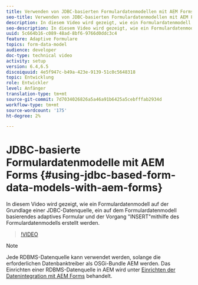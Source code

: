 ```yaml
---
title: Verwenden von JDBC-basierten Formulardatenmodellen mit AEM Forms
seo-title: Verwenden von JDBC-basierten Formulardatenmodellen mit AEM Forms
description: In diesem Video wird gezeigt, wie ein Formulardatenmodell auf der Grundlage einer JDBC-Datenquelle, ein auf dem Formulardatenmodell basierendes adaptives Formular und der Vorgang "INSERT"mithilfe des Formulardatenmodells erstellt werden.
seo-description: In diesem Video wird gezeigt, wie ein Formulardatenmodell auf der Grundlage einer JDBC-Datenquelle, ein auf dem Formulardatenmodell basierendes adaptives Formular und der Vorgang "INSERT"mithilfe des Formulardatenmodells erstellt werden.
uuid: 5c664b16-c089-48ad-8bf6-9766d0ddc3c4
feature: Adaptive Formulare
topics: form-data-model
audience: developer
doc-type: technical video
activity: setup
version: 6.4,6.5
discoiquuid: 4e5f947c-b49a-423e-9139-51c0c5648318
topic: Entwicklung
role: Entwickler
level: Anfänger
translation-type: tm+mt
source-git-commit: 7d7034026826a5a46a91b6425a5cebfffab2934d
workflow-type: tm+mt
source-wordcount: '175'
ht-degree: 2%

---
```



# JDBC-basierte Formulardatenmodelle mit AEM Forms {#using-jdbc-based-form-data-models-with-aem-forms}

In diesem Video wird gezeigt, wie ein Formulardatenmodell auf der Grundlage einer JDBC-Datenquelle, ein auf dem Formulardatenmodell basierendes adaptives Formular und der Vorgang &quot;INSERT&quot;mithilfe des Formulardatenmodells erstellt werden.

>[!VIDEO](https://video.tv.adobe.com/v/17736/?quality=9&learn=on)

>[!NOTE]
>
>Jede RDBMS-Datenquelle kann verwendet werden, solange die erforderlichen Datenbanktreiber als OSGi-Bundle AEM werden. Das Einrichten einer RDBMS-Datenquelle in AEM wird unter [Einrichten der Datenintegration mit AEM Forms](/help/forms/adaptive-forms/data-integration-technical-video-setup.md) behandelt.

